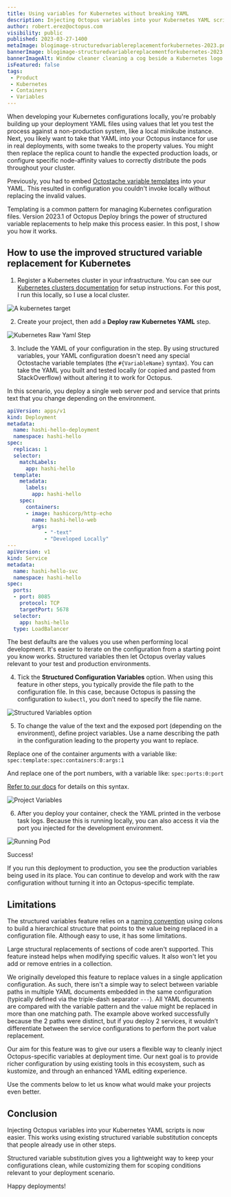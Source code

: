 ```yaml
---
title: Using variables for Kubernetes without breaking YAML
description: Injecting Octopus variables into your Kubernetes YAML scripts is easier to perform with extended support for the existing structured variable replacement functionality.
author: robert.erez@octopus.com
visibility: public
published: 2023-03-27-1400
metaImage: blogimage-structuredvariablereplacementforkubernetes-2023.png
bannerImage: blogimage-structuredvariablereplacementforkubernetes-2023.png
bannerImageAlt: Window cleaner cleaning a cog beside a Kubernetes logo
isFeatured: false
tags:
 - Product
 - Kubernetes
 - Containers
 - Variables
---
```


When developing your Kubernetes configurations locally, you're probably building up your deployment YAML files using values that let you test the process against a non-production system, like a local minikube instance. Next, you likely want to take that YAML into your Octopus instance for use in real deployments, with some tweaks to the property values. You might then replace the replica count to handle the expected production loads, or configure specific node-affinity values to correctly distribute the pods throughout your cluster.   

Previously, you had to embed [Octostache variable templates](https://octopus.com/docs/projects/variables/variable-substitutions) into your YAML. This resulted in configuration you couldn't invoke locally without replacing the invalid values. 

Templating is a common pattern for managing Kubernetes configuration files. Version 2023.1 of Octopus Deploy brings the power of structured variable replacements to help make this process easier. In this post, I show you how it works.

## How to use the improved structured variable replacement for Kubernetes 

1. Register a Kubernetes cluster in your infrastructure. You can see our [Kubernetes clusters documentation](https://octopus.com/docs/infrastructure/deployment-targets/kubernetes-target) for setup instructions. For this post, I run this locally, so I use a local cluster.

![A kubernetes target](kubernetes-target.png)

2. Create your project, then add a **Deploy raw Kubernetes YAML** step.

![Kubernetes Raw Yaml Step](step-card.png)

3. Include the YAML of your configuration in the step. By using structured variables, your YAML configuration doesn't need any special Octostache variable templates (the `#{VariableName}` syntax). You can take the YAML you built and tested locally (or copied and pasted from StackOverflow) without altering it to work for Octopus. 

In this scenario, you deploy a single web server pod and service that prints text that you change depending on the environment.

```yaml
apiVersion: apps/v1
kind: Deployment
metadata:
  name: hashi-hello-deployment
  namespace: hashi-hello
spec:
  replicas: 1
  selector:
    matchLabels:
      app: hashi-hello
  template:
    metadata:
      labels:
        app: hashi-hello
    spec:
      containers:
      - image: hashicorp/http-echo
        name: hashi-hello-web
        args:
            - "-text"
            - "Developed Locally"
---
apiVersion: v1
kind: Service
metadata:
  name: hashi-hello-svc
  namespace: hashi-hello
spec:
  ports:
  - port: 8085
    protocol: TCP
    targetPort: 5678
  selector:
    app: hashi-hello
  type: LoadBalancer
```

The best defaults are the values you use when performing local development. It's easier to iterate on the configuration from a starting point you know works. Structured variables then let Octopus overlay values relevant to your test and production environments.

4. Tick the **Structured Configuration Variables** option. When using this feature in other steps, you typically provide the file path to the configuration file. In this case, because Octopus is passing the configuration to `kubectl`, you don’t need to specify the file name.

![Structured Variables option](config-option.png)

5. To change the value of the text and the exposed port (depending on the environment), define project variables. Use a name describing the path in the configuration leading to the property you want to replace. 

Replace one of the container arguments with a variable like:
`spec:template:spec:containers:0:args:1`

And replace one of the port numbers, with a variable like:
`spec:ports:0:port` 

[Refer to our docs](https://octopus.com/docs/projects/steps/configuration-features/structured-configuration-variables-feature#StructuredConfigurationVariablesFeature-VariableReplacement) for details on this syntax.

![Project Variables](variables.png)

6. After you deploy your container, check the YAML printed in the verbose task logs. Because this is running locally, you can also access it via the port you injected for the development environment.

![Running Pod](running-in-dev.png)

Success! 

If you run this deployment to production, you see the production variables being used in its place. You can continue to develop and work with the raw configuration without turning it into an Octopus-specific template.

## Limitations

The structured variables feature relies on a [naming convention](https://octopus.com/docs/projects/steps/configuration-features/structured-configuration-variables-feature#StructuredConfigurationVariablesFeature-VariableReplacement) using colons to build a hierarchical structure that points to the value being replaced in a configuration file. Although easy to use, it has some limitations.

Large structural replacements of sections of code aren't supported. This feature instead helps when modifying specific values. It also won't let you add or remove entries in a collection. 

We originally developed this feature to replace values in a single application configuration. As such, there isn't a simple way to select between variable paths in multiple YAML documents embedded in the same configuration (typically defined via the triple-dash separator `---`). All YAML documents are compared with the variable pattern and the value might be replaced in more than one matching path. The example above worked successfully because the 2 paths were distinct, but if you deploy 2 services, it wouldn’t differentiate between the service configurations to perform the port value replacement.

Our aim for this feature was to give our users a flexible way to cleanly inject Octopus-specific variables at deployment time. Our next goal is to provide richer configuration by using existing tools in this ecosystem, such as kustomize, and through an enhanced YAML editing experience. 

Use the comments below to let us know what would make your projects even better.

## Conclusion

Injecting Octopus variables into your Kubernetes YAML scripts is now easier. This works using existing structured variable substitution concepts that people already use in other steps. 

Structured variable substitution gives you a lightweight way to keep your configurations clean, while customizing them for scoping conditions relevant to your deployment scenario.

Happy deployments!
